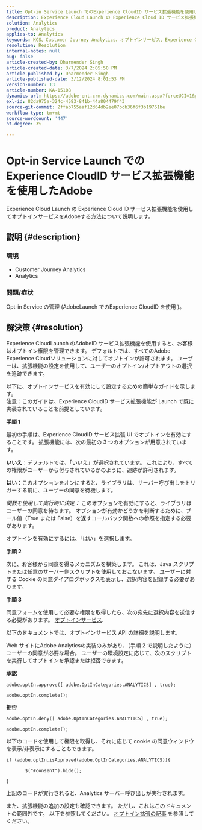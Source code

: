 ```yaml
---
title: Opt-in Service Launch でのExperience CloudID サービス拡張機能を使用したAdobe
description: Experience Cloud Launch の Experience Cloud ID サービス拡張機能を使用してオプトインサービスをAdobeする方法について説明します。
solution: Analytics
product: Analytics
applies-to: Analytics
keywords: KCS、Customer Journey Analytics、オプトインサービス、Experience CloudID サービス拡張機能、AdobeLaunch、Adobe Analytics
resolution: Resolution
internal-notes: null
bug: false
article-created-by: Dharmender Singh
article-created-date: 3/7/2024 2:05:50 PM
article-published-by: Dharmender Singh
article-published-date: 3/12/2024 8:01:53 PM
version-number: 13
article-number: KA-15108
dynamics-url: https://adobe-ent.crm.dynamics.com/main.aspx?forceUCI=1&pagetype=entityrecord&etn=knowledgearticle&id=9324ddc9-8bdc-ee11-904d-6045bd006d92
exl-id: 82da975a-324c-4583-841b-44a804479f43
source-git-commit: 2ffab755aaf12d64db2ee07bcb36f6f3b19761be
workflow-type: tm+mt
source-wordcount: '447'
ht-degree: 3%

---
```


# Opt-in Service Launch でのExperience CloudID サービス拡張機能を使用したAdobe


Experience Cloud Launch の Experience Cloud ID サービス拡張機能を使用してオプトインサービスをAdobeする方法について説明します。

## 説明 {#description}


### 環境

- Customer Journey Analytics
- Analytics




### 問題/症状

Opt-in Service の管理 (AdobeLaunch でのExperience CloudID を使用 )。


## 解決策 {#resolution}


Experience CloudLaunch のAdobeID サービス拡張機能を使用すると、お客様はオプトイン権限を管理できます。 デフォルトでは、すべてのAdobe Experience Cloudソリューションに対してオプトインが許可されます。 ユーザーは、拡張機能の設定を使用して、ユーザーのオプトイン/オプトアウトの選択を追跡できます。

以下に、オプトインサービスを有効にして設定するための簡単なガイドを示します。
<br>注意：このガイドは、Experience CloudID サービス拡張機能が Launch で既に実装されていることを前提としています。<br>


<b>手順 1</b>

最初の手順は、Experience CloudID サービス拡張 UI でオプトインを有効にすることです。 拡張機能には、次の最初の 3 つのオプションが用意されています。

<b>いいえ</b>：デフォルトでは、「いいえ」が選択されています。 これにより、すべての権限がユーザーから付与されているかのように、追跡が許可されます。

<b>はい</b>：このオプションをオンにすると、ライブラリは、サーバー呼び出しをトリガーする前に、ユーザーの同意を待機します。

*関数を使用して実行時に決定：* このオプションを有効にすると、ライブラリはユーザーの同意を待ちます。 オプションが有効かどうかを判断するために、ブール値（True または False）を返すコールバック関数への参照を指定する必要があります。

オプトインを有効にするには、「はい」を選択します。



<b>手順 2</b>

次に、お客様から同意を得るメカニズムを構築します。 これは、Java スクリプトまたは任意のサーバー側スクリプトを使用しておこないます。 ユーザーに対する Cookie の同意ダイアログボックスを表示し、選択内容を記録する必要があります。



<b>手順 3</b>

同意フォームを使用して必要な権限を取得したら、次の宛先に選択内容を送信する必要があります。 [オプトインサービス](https://experienceleague.adobe.com/docs/id-service/using/implementation/opt-in-service/launch.html).

以下のドキュメントでは、オプトインサービス API の詳細を説明します。

Web サイトにAdobe Analyticsの実装のみがあり、（手順 2 で説明したように）ユーザーの同意が必要な場合。 ユーザーの環境設定に応じて、次のスクリプトを実行してオプトインを承認または拒否できます。

<b>承認</b>


```
adobe.optIn.approve([ adobe.OptInCategories.ANALYTICS] , true);

adobe.optIn.complete();
```




<b>拒否</b>


```
adobe.optIn.deny([ adobe.OptInCategories.ANALYTICS] , true);

adobe.optIn.complete();
```




以下のコードを使用して権限を取得し、それに応じて cookie の同意ウィンドウを表示/非表示にすることもできます。


```
if (adobe.optIn.isApproved(adobe.OptInCategories.ANALYTICS)){

       $("#consent").hide();

}
```




上記のコードが実行されると、Analytics サーバー呼び出しが実行されます。

また、拡張機能の追加の設定も確認できます。 ただし、これはこのドキュメントの範囲外です。 以下を参照してください。 [オプトイン拡張の記事](https://experienceleague.adobe.com/docs/id-service/using/implementation/opt-in-service/launch.html) を参照してください。
